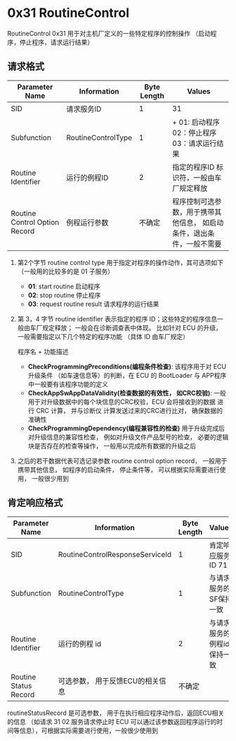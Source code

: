 # 0x31 RoutineControl

RoutineControl 0x31 用于对主机厂定义的一些特定程序的控制操作 （启动程序，停止程序，请求运行结果）

## 请求格式

| Parameter Name | Information |  Byte Length | Values |
| ---- | ---- | ---- | ---- |
| SID | 请求服务ID | 1 | 31 |
| Subfunction | RoutineControlType | 1 | + 01: 启动程序  02：停止程序 03：请求运行结果 |
| Routine Identifier | 运行的例程ID | 2 | 指定的程序ID 标识符，一般由车厂规定释放 |
| Routine Control Option Record | 例程运行参数 | 不确定 | 程序控制可选参数，用于携带其他信息， 如启动条件，退出条件，一般不需要 |

1. 第2个字节 routine control type 用于指定对程序的操作动作，其可选项如下 （一般用的比较多的是 01 子服务）
    + **01**: start routine 启动程序
    + **02**: stop routine 停止程序
    + **03**: request routine result 请求程序的运行结果

2. 第 3，4 字节 routine identifier 表示指定的程序 ID；这些特定的程序信息一般由车厂规定释放； 一般会在诊断调查表中体现。 比如针对 ECU 的升级， 一般需要指定以下几个特定的程序功能 （具体 ID 由车厂规定）

    程序名 + 功能描述
    + **CheckProgrammingPreconditions(编程条件检查)**: 该程序用于对 ECU 升级条件 （如车速信息等）的判断，在 ECU 的 BootLoader 与 APP程序 中一般要有该程序功能的定义
    + **CheckAppSwAppDataValidity(检查数据的有效性， 如CRC校验)**: 一般用于对升级数据中的每个块信息的CRC校验，ECU 会将接收到的数据 进行 CRC 计算， 并与诊断仪 计算发送过来的CRC进行比对， 确保数据的准确性
    + **CheckProgrammingDependency(编程兼容性的检查)** 用于升级完成后对升级信息的兼容性检查， 例如对升级文件产品型号的检查， 必要的逻辑块是否存在的检查等操作， 一般用以完成所有数据的升级之后

3. 之后的若干数据代表可选记录参数 routine control option record， 一般用于携带其他信息， 如程序的启动条件， 停止条件等， 可以根据实际需要进行使用， 一般很少用到

## 肯定响应格式

| Parameter Name | Information | Byte Length | Values |
| ---- | ---- | ---- | ---- |
| SID | RoutineControlResponseServiceId | 1 | 肯定响应服务ID 71 |
| Subfunction | RoutineControlType | 1 | 与请求服务的SF保持一致 |
| Routine Identifier | 运行的例程 id | 2 | 与请求服务的例程id保持一致 |
| Routine Status Record | 可选参数， 用于反馈ECU的相关信息 | 不确定 |  |

routineStatusRecord 是可选参数， 用于在执行相应程序动作后，返回ECU相关的信息 （如请求 31 02 服务请求停止时 ECU 可以通过该参数返回程序运行的时间等信息），可根据实际需要进行使用，一般很少使用到
